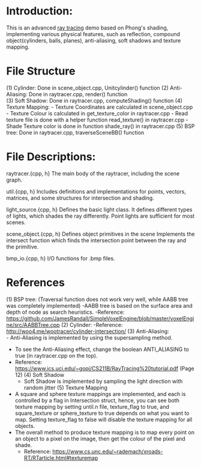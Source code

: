 # Introduction:

This is an advanced [ray tracing] demo based on Phong's shading, implementing various physical features, such as reflection, compound object(cylinders, balls, planes), anti-aliasing, soft shadows and texture mapping.

#  File Structure

(1) Cylinder: Done in scene_object.cpp, Unitcylinder() function
(2) Anti-Aliasing: Done in raytracer.cpp, render() function  
(3) Soft Shadow: Done in raytracer.cpp, computeShading() function 
(4) Texture Mapping: 
	- Texture Coordinates are calculated in scene_object.cpp
	- Texture Colour is calculated in get_texture_color in raytracer.cpp
	- Read texture file is done with a helper function read_texture() in raytracer.cpp 
	- Shade Texture color is done in function shade_ray() in raytracer.cpp 
(5) BSP tree: Done in raytracer.cpp, traverseSceneBB() function

# File Descriptions:

raytracer.{cpp, h} 
The main body of the raytracer, including the scene graph. 

util.{cpp, h}
Includes definitions and implementations for points, vectors, matrices, 
and some structures for intersection and shading.  

light_source.{cpp, h}
Defines the basic light class. It defines different types of 
lights, which shades the ray differently.  Point lights are sufficient 
for most scenes.  

scene_object.{cpp, h}
Defines object primitives in the scene 
Implements the intersect function which finds the intersection point 
between the ray and the primitive. 

bmp_io.{cpp, h}
I/O functions for .bmp files.

# References

(1) BSP tree: (Traversal function does not work very well, while AABB tree was completely implemented)
	-AABB tree is based on the surface area and depth of node as search heuristics. 
	-Reference:
https://github.com/JamesRandall/SimpleVoxelEngine/blob/master/voxelEngine/src/AABBTree.cpp
(2) Cylinder: 
	-Reference:
	http://woo4.me/wootracer/cylinder-intersection/
(3) Anti-Aliasing:  
	- Anti-Aliasing is implemented by using the supersampling method. 
- To see the Anti-Aliasing effect, change the boolean ANTI_ALIASING to true (in raytracer.cpp on the top). 
- Reference: 
https://www.ics.uci.edu/~gopi/CS211B/RayTracing%20tutorial.pdf (Page 12)
(4) Soft Shadow
	- Soft Shadow is implemented by sampling the light direction with random jitter
(5) Texture Mapping
- A square and sphere texture mappings are implemented, and each is controlled by a flag in Intersection struct, hence, you can see both texture mapping by setting until.n file, texture_flag to true, and square_texture or sphere_texture to true depends on what you want to map. Setting texture_flag to false will disable the texture mapping for all objects. 
- The overall method to produce texture mapping is to map every point on an object to a pixel on the image, then get the colour of the pixel and shade. 
	- Reference:  https://www.cs.unc.edu/~rademach/xroads-RT/RTarticle.html#texturemap


[ray tracing]: <https://en.wikipedia.org/wiki/Ray_tracing_(graphics)>